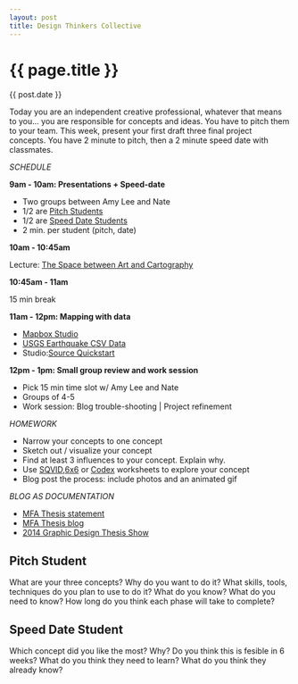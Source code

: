 ```yaml
---
layout: post
title: Design Thinkers Collective
---
```


{{ page.title }}
================
{{ post.date }}

<p class="meta">

<p>Today you are an independent creative professional, whatever that means to you... you are responsible for concepts and ideas. You have to pitch them to your team. This week, present your first draft three final project concepts.  You have 2 minute to pitch, then a 2 minute speed date with classmates.</p>

<p><i>SCHEDULE</i></p>

<p><strong>9am	- 10am: Presentations + Speed-date</strong>
<ul>
	<li>Two groups between Amy Lee and Nate</li>
	<li>1/2 are <a href="#pitch">Pitch Students</a></li>
	<li>1/2 are <a href="#date">Speed Date Students</a></li>
	<li>2 min. per student (pitch, date)</li>
</ul></p>

<p><strong>10am - 10:45am</strong></p>
<p>Lecture: <a href="{{ site.url }}/pdfs/03_LECTURE_Space-Art-and-Cartography.pdf">The Space between Art and Cartography</a></p>


<p><strong>10:45am - 11am</strong></p>
<p>15 min break</p>

<p><strong>11am - 12pm: Mapping with data</strong>
<ul>
	<li><a href="https://mapbox.s3.amazonaws.com/mapbox-studio/mapbox-studio-darwin-x64-v0.1.6.zip">Mapbox Studio</a></li>
	<li><a href="http://earthquake.usgs.gov/earthquakes/feed/v1.0/summary/2.5_month.csv">USGS Earthquake CSV Data</a></li>
	<li>Studio:<a href="https://www.mapbox.com/mapbox-studio/source-quickstart">Source Quickstart</a></li>
</ul></p>

<p><strong>12pm - 1pm: Small group review and work session</strong>
<ul>
	<li>Pick 15 min time slot w/ Amy Lee and Nate</li>
	<li>Groups of 4-5</li>
	<li>Work session: Blog trouble-shooting | Project refinement</li>
</ul></p>

<p><i>HOMEWORK</i></p>
<ul>
	<li>Narrow your concepts to one concept</li>
	<li>Sketch out / visualize your concept</li>
	<li>Find at least 3 influences to your concept. Explain why.</li>
	<li>Use <a href="{{ site.url }}/pdfs/BackoftheNapkin_SQVID.pdf">SQVID</a>,<a href="{{ site.url }}/pdfs/BackoftheNapkin_6x6.pdf">6x6</a> or <a href="{{ site.url }}/pdfs/BackoftheNapkin_codex.pdf">Codex</a> worksheets to explore your concept</li>
	<li>Blog post the process: include photos and an animated gif</li>
</ul></p>

<p><i>BLOG AS DOCUMENTATION</i></p>
<ul>
  <li><a href="http://amyleewalton.com/MFA-Thesis">MFA Thesis statement</a></li>
<li><a href="http://biobubbles.tumblr.com/">MFA Thesis blog</a></li>
<li><a href="http://www.thesis2014.micadesign.org/index.html">2014 Graphic Design Thesis Show</a></li>
</ul></p>

<p>
<a name="pitch"></a><strong><h2>Pitch Student</strong></h2>
What are your three concepts? Why do you want to do it? What skills, tools, techniques do you plan to use to do it? What do you know? What do you need to know? How long do you think each phase will take to complete?</p>

<p>
<a name="date"></a><h2><strong>Speed Date Student</strong></h2>
Which concept did you like the most? Why? Do you think this is fesible in 6 weeks? What do you think they need to learn? What do you think they already know?</p>
